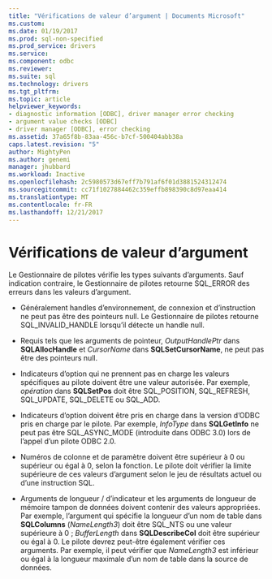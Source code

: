 ```yaml
---
title: "Vérifications de valeur d’argument | Documents Microsoft"
ms.custom: 
ms.date: 01/19/2017
ms.prod: sql-non-specified
ms.prod_service: drivers
ms.service: 
ms.component: odbc
ms.reviewer: 
ms.suite: sql
ms.technology: drivers
ms.tgt_pltfrm: 
ms.topic: article
helpviewer_keywords:
- diagnostic information [ODBC], driver manager error checking
- argument value checks [ODBC]
- driver manager [ODBC], error checking
ms.assetid: 37a65f8b-83aa-456c-b7cf-500404abb38a
caps.latest.revision: "5"
author: MightyPen
ms.author: genemi
manager: jhubbard
ms.workload: Inactive
ms.openlocfilehash: 2c5980573d67eff7b791af6f01d3881524312474
ms.sourcegitcommit: cc71f1027884462c359effb898390c8d97eaa414
ms.translationtype: MT
ms.contentlocale: fr-FR
ms.lasthandoff: 12/21/2017
---
```

# <a name="argument-value-checks"></a>Vérifications de valeur d’argument
Le Gestionnaire de pilotes vérifie les types suivants d’arguments. Sauf indication contraire, le Gestionnaire de pilotes retourne SQL_ERROR des erreurs dans les valeurs d’argument.  
  
-   Généralement handles d’environnement, de connexion et d’instruction ne peut pas être des pointeurs null. Le Gestionnaire de pilotes retourne SQL_INVALID_HANDLE lorsqu’il détecte un handle null.  
  
-   Requis tels que les arguments de pointeur, *OutputHandlePtr* dans **SQLAllocHandle** et *CursorName* dans **SQLSetCursorName**, ne peut pas être des pointeurs null.  
  
-   Indicateurs d’option qui ne prennent pas en charge les valeurs spécifiques au pilote doivent être une valeur autorisée. Par exemple, *opération* dans **SQLSetPos** doit être SQL_POSITION, SQL_REFRESH, SQL_UPDATE, SQL_DELETE ou SQL_ADD.  
  
-   Indicateurs d’option doivent être pris en charge dans la version d’ODBC pris en charge par le pilote. Par exemple, *InfoType* dans **SQLGetInfo** ne peut pas être SQL_ASYNC_MODE (introduite dans ODBC 3.0) lors de l’appel d’un pilote ODBC 2.0.  
  
-   Numéros de colonne et de paramètre doivent être supérieur à 0 ou supérieur ou égal à 0, selon la fonction. Le pilote doit vérifier la limite supérieure de ces valeurs d’argument selon le jeu de résultats actuel ou d’une instruction SQL.  
  
-   Arguments de longueur / d’indicateur et les arguments de longueur de mémoire tampon de données doivent contenir des valeurs appropriées. Par exemple, l’argument qui spécifie la longueur d’un nom de table dans **SQLColumns** (*NameLength3*) doit être SQL_NTS ou une valeur supérieure à 0 ; *BufferLength* dans **SQLDescribeCol** doit être supérieur ou égal à 0. Le pilote devrez peut-être également vérifier ces arguments. Par exemple, il peut vérifier que *NameLength3* est inférieur ou égal à la longueur maximale d’un nom de table dans la source de données.
